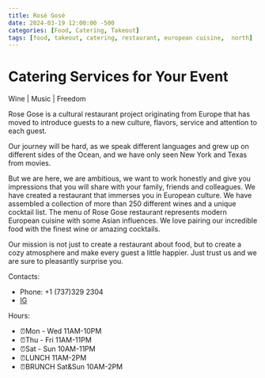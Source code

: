 ```yaml
---
title: Rosé Gosé
date: 2024-03-19 12:00:00 -500
categories: [Food, Catering, Takeout]
tags: [food, takeout, catering, restaurant, european cuisine,  north]
---
```


# Catering Services for Your Event

Wine | Music | Freedom



Rose Gose is a cultural restaurant project originating from Europe that has moved to introduce guests to a new culture, flavors, service and attention to each guest.

Our journey will be hard, as we speak different languages and grew up on different sides of the Ocean, and we have only seen New York and Texas from movies.

But we are here, we are ambitious, we want to work honestly and give you impressions that you will share with your family, friends and colleagues.
We have created a restaurant that immerses you in European culture. We have assembled a collection of more than 250 different wines and a unique cocktail list. The menu of Rose Gose restaurant represents modern European cuisine with some Asian influences. We love pairing our incredible food with the finest wine or amazing cocktails.

Our mission is not just to create a restaurant about food, but to create a cozy atmosphere and make every guest a little happier. Just trust us and we are sure to pleasantly surprise you.

Contacts:
* Phone: +1 (737)329 2304
* [IG](https://www.instagram.com/rose_gose_austin/)

Hours:
* ⏰Mon - Wed 11AM-10PM
* ⏰Thu - Fri 11AM-11PM
* ⏰Sat - Sun 10AM-11PM
* ⏰LUNCH 11AM-2PM
* ⏰BRUNCH Sat&Sun 10AM-2PM